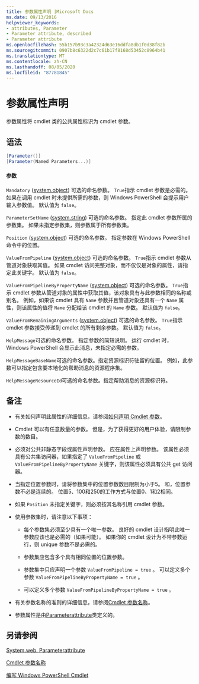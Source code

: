 ```yaml
---
title: 参数属性声明 |Microsoft Docs
ms.date: 09/13/2016
helpviewer_keywords:
- attributes, Parameter
- Parameter attribute, described
- Parameter attribute
ms.openlocfilehash: 55b157b93c3a42324d63e16ddfa8db1f0d38f82b
ms.sourcegitcommit: 0907b8c6322d2c7c61b17f8168d53452c8964b41
ms.translationtype: MT
ms.contentlocale: zh-CN
ms.lasthandoff: 08/05/2020
ms.locfileid: "87781845"
---
```

# <a name="parameter-attribute-declaration"></a>参数属性声明

参数属性将 cmdlet 类的公共属性标识为 cmdlet 参数。

## <a name="syntax"></a>语法

```csharp
[Parameter()]
[Parameter(Named Parameters...)]
```

#### <a name="parameters"></a>参数

`Mandatory` ([system.object](/dotnet/api/System.Boolean)) 可选的命名参数。 `True`指示 cmdlet 参数是必需的。 如果在调用 cmdlet 时未提供所需的参数，则 Windows PowerShell 会提示用户输入参数值。 默认值为 `false`。

`ParameterSetName` ([system.string](/dotnet/api/System.String)) 可选的命名参数。 指定此 cmdlet 参数所属的参数集。 如果未指定参数集，则参数属于所有参数集。

`Position` ([system.object](/dotnet/api/System.Int32)) 可选的命名参数。 指定参数在 Windows PowerShell 命令中的位置。

`ValueFromPipeline` ([system.object](/dotnet/api/System.Boolean)) 可选的命名参数。 `True`指示 cmdlet 参数从管道对象获取其值。 如果 cmdlet 访问完整对象，而不仅仅是对象的属性，请指定此关键字。 默认值为 `false`。

`ValueFromPipelineByPropertyName` ([system.object](/dotnet/api/System.Boolean)) 可选的命名参数。 `True`指示 cmdlet 参数从管道对象的属性中获取其值，该对象具有与此参数相同的名称或别名。 例如，如果该 cmdlet 具有 `Name` 参数并且管道对象还具有一个 `Name` 属性，则该属性的值将 `Name` 分配给该 cmdlet 的 `Name` 参数。 默认值为 `false`。

`ValueFromRemainingArguments` ([system.object](/dotnet/api/System.Boolean)) 可选的命名参数。 `True`指示 cmdlet 参数接受传递到 cmdlet 的所有剩余参数。 默认值为 `false`。

`HelpMessage`可选的命名参数。 指定参数的简短说明。 运行 cmdlet 时，Windows PowerShell 会显示此消息，未指定必需的参数。

`HelpMessageBaseName`可选的命名参数。指定资源标识符驻留的位置。 例如，此参数可以指定包含要本地化的帮助消息的资源程序集。

`HelpMessageResourceId`可选的命名参数。指定帮助消息的资源标识符。

## <a name="remarks"></a>备注

- 有关如何声明此属性的详细信息，请参阅[如何声明 Cmdlet 参数](./how-to-declare-cmdlet-parameters.md)。

- Cmdlet 可以有任意数量的参数。 但是，为了获得更好的用户体验，请限制参数的数目。

- 必须对公共非静态字段或属性声明参数。 应在属性上声明参数。 该属性必须具有公共集访问器，如果指定了 `ValueFromPipeline` 或 `ValueFromPipelineByPropertyName` 关键字，则该属性必须具有公共 get 访问器。

- 当指定位置参数时，请将参数集中的位置参数数目限制为小于5。 和，位置参数不必是连续的。 位置5、100和250的工作方式与位置0、1和2相同。

- 如果 `Position` 未指定关键字，则必须按其名称引用 cmdlet 参数。

- 使用参数集时，请注意以下事项：

  - 每个参数集必须至少具有一个唯一参数。 良好的 cmdlet 设计指明此唯一参数应该也是必需的（如果可能）。 如果你的 cmdlet 设计为不带参数运行，则 unique 参数不是必需的。

  - 参数集应包含多个具有相同位置的位置参数。

  - 参数集中只应声明一个参数 `ValueFromPipeline = true` 。 可以定义多个参数 `ValueFromPipelineByPropertyName = true` 。

  - 可以定义多个参数 `ValueFromPipelineByPropertyName = true` 。

- 有关参数名称的准则的详细信息，请参阅[Cmdlet 参数名称](standard-cmdlet-parameter-names-and-types.md)。

- 参数属性是由[Parameterattribute](/dotnet/api/System.Management.Automation.ParameterAttribute)类定义的。

## <a name="see-also"></a>另请参阅

[System.web. Parameterattribute](/dotnet/api/System.Management.Automation.ParameterAttribute)

[Cmdlet 参数名称](standard-cmdlet-parameter-names-and-types.md)

[编写 Windows PowerShell Cmdlet](./writing-a-windows-powershell-cmdlet.md)
